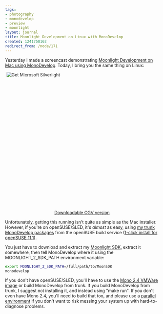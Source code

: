 ```yaml
---
tags:
- photography
- monodevelop
- preview
- moonlight
layout: journal
title: Moonlight Development on Linux with MonoDevelop
created: 1241758162
redirect_from: /node/171
---
```

Yesterday I made a screencast demonstrating <a href="/journal/2009/05/07/moonlight_development_mac_using_monodevelop">Moonlight Development on Mac using MonoDevelop</a>. Today, I bring you the same thing on Linux:<!--break-->
<div id="mdMoonVidDiv">
    <object data="data:application/x-silverlight-2," type="application/x-silverlight-2" width="600" height="450" style="max-width: 98%; display: block; margin-left: auto; margin-right: auto;">
        <param name="source" value="http://mjhutchinson.com/files/screencasts/SL2VideoPlayerM.xap"/>
        <param name="background" value="white" />
        <param name="enableHtmlAccess" value="True" />
        <param name="initParams" value="m=http://silverlight.services.live.com/99206/Moonlight%20Development%20on%20Linux%20with%20MonoDevelop/video.wmv,thumbnail=http://mjhutchinson.com/files/screencasts/MDMoonDemo.png" />
               <param name="minruntimeversion" value="2.0.31005.0" />
        <a href="http://go.microsoft.com/fwlink/?LinkId=124807" style="text-decoration: none;">
             <img src="http://go.microsoft.com/fwlink/?LinkId=108181" alt="Get Microsoft Silverlight" style="border-style: none"/>
        </a>
    </object>
</div>
<a href="http://www.go-mono.com/media/MDMoonDemo.ogv" style="display:block;width:100%;text-align:center">Downloadable OGV version</a>

Unfortunately, getting this running isn't quite as simple as the Mac installer. However, if you're on openSUSE/SLED, it's _almost_ as easy, using <a href="http://download.opensuse.org/repositories/home:/MJHutchinson/">my trunk MonoDevelop packages</a> from the openSUSE build service (<a href="http://software.opensuse.org/ymp/home:MJHutchinson/openSUSE_11.1/monodevelop.ymp">1-click install for openSUSE 11.1</a>).

You just have to download and extract my <a href="/files/temp/MoonSDK-Preview-2009-05-05.zip">Moonlight SDK</a>, extract it somewhere, then tell MonoDevelop where it using the MOONLIGHT_2_SDK_PATH environment variable:

```bash
export MOONLIGHT_2_SDK_PATH=/full/path/to/MoonSDK
monodevelop
```


If you don't have openSUSE/SLED, you'll have to use the <a href="http://www.go-mono.com/mono-downloads/download.html">Mono 2.4 VMWare image</a> or build MonoDevelop from trunk. If you build MonoDevelop from trunk, I suggest not installing it, and instead using "make run". If you don't even have Mono 2.4, you'll need to build that too, and please use a <a href="http://www.mono-project.com/Parallel_Mono_Environments">parallel environment</a> if you don't want to risk messing your system up with hard-to-diagnose problems.
